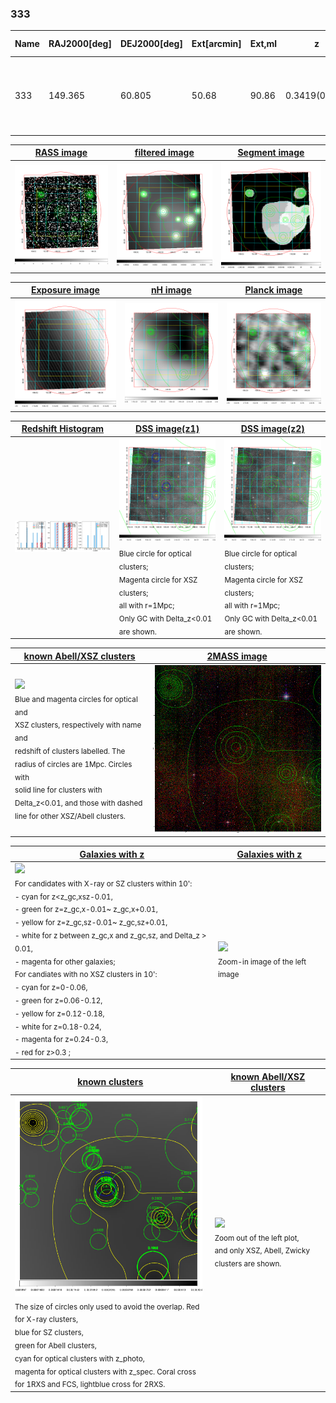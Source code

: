 <div STYLE="page-break-after: always;"></div>

### 333

|Name|RAJ2000[deg]|DEJ2000[deg] |Ext[arcmin]| Ext,ml | z | z_src| C|GC(XSZ,Delta_z<0.01)| GC(OPT,Delta_z<0.01)|GC| R_sig[arcmin] | R500[arcmin] | R500[Mpc]| CRsig[c/s] | CR500[c/s] |L500[1E44 erg/s]|F500[1E-12 erg/s/cm^2]| M500[1E14 Msun]|Tx[keV]|Cnt_sig|Beta|Rc[arcmin]|Comment|Alias|
|---|---|---|---|---|---|------|---|--------|---------|----------|---|---|---|---|---|---|---|---|---|---|---|---|---|---|
|333| 149.365| 60.805| 50.68| 90.86| 0.3419(0.006)| z1, z_opt| S| -| C, N, RM, W| C, N, Tar, W| 43.570| 5.837| 1.704| 0.626(0.100)| 0.547(0.087)| 43.688(32.137)| 11.183(8.227)| 20.07(6.31)| 15.29(3.11)| 614.7| 0.501(-0.001+0.002)| 9.156(-0.195+1.505)| An SZ cluster with $z$ = 0.3508 and offset = 0.55 Mpc| t697|

|[RASS image](../image/333/333_img.pdf)|[filtered image](../image/333/333_fil.pdf)|[Segment image](../image/333/333_seg.pdf)|
|-------------------|--------------------|-------------------|
| <img src="../image/333/333_img.png" width="300">  | <img src="../image/333/333_fil.png" width="300">   | <img src="../image/333/333_seg.png" width="300">  |

|[Exposure image](../image/333/333_mex.pdf)| [nH image](../image/333/333_nh.pdf)| [Planck image](../image/333/333_p.pdf)|
|-------------------|--------------------|-------------------|
|<img src="../image/333/333_mex.png" width="300">   | <img src="../image/333/333_nh.png" width="300">    | <img src="../image/333/333_p.png" width="300"> |

|[Redshift Histogram](../image/333/333_zg.pdf) | [DSS image(z1)](../image/333/333_dss_z1.pdf)      |  [DSS image(z2)](../image/333/333_dss_z2.pdf)    |
|-------------------|--------------------|-------------------|
|<img src="../image/333/333_zg.png" width="300"> |<img src="../image/333/333_dss_z1.png" width="300"> <sub><br>Blue circle for optical clusters; <br>Magenta circle for XSZ clusters; <br>all with r=1Mpc; <br>Only GC with Delta_z<0.01 are shown. </sub>| <img src="../image/333/333_dss_z2.png" width="300"><sub><br>Blue circle for optical clusters; <br>Magenta circle for XSZ clusters; <br>all with r=1Mpc; <br>Only GC with Delta_z<0.01 are shown. </sub> |

|[known Abell/XSZ clusters](../image/333/333_m.pdf) | [2MASS image](../image/333/333_2mass.pdf)      |
|-------------------|-------------------|
|<img src=../image/333/333_m.png width="300"> <br><sub>Blue and magenta circles for optical and <br>XSZ clusters, respectively with name and <br>redshift of clusters labelled. The <br>radius of circles are 1Mpc. Circles with <br>solid line for clusters with <br>Delta_z<0.01, and those with dashed <br>line for other XSZ/Abell clusters.        </sub>|<img src="../image/333/333_2mass.png" width="300">  |

|[Galaxies with z](../image/333/333_opt_ned.pdf) |[Galaxies with z](../image/333/333_opt_ned_zoom.pdf) |
|-------------------|-------------------|
| <img src=../image/333/333_opt_ned.png width="300"> <br><sub> For candidates with X-ray or SZ clusters within 10': <br> - cyan for z<z_gc,xsz-0.01, <br> - green for z=z_gc,x-0.01~ z_gc,x+0.01, <br> - yellow for z=z_gc,sz-0.01~ z_gc,sz+0.01, <br> - white for z between z_gc,x and z_gc,sz, and Delta_z > 0.01, <br> - magenta for other galaxies; <br>For candiates with no XSZ clusters in 10': <br> - cyan for z=0-0.06, <br> - green for z=0.06-0.12, <br> - yellow for z=0.12-0.18, <br> - white for z=0.18-0.24, <br> - magenta for z=0.24-0.3, <br> - red for z>0.3 ;  </sub>|<img src=../image/333/333_opt_ned_zoom.png width="300">  <br><sub> Zoom-in image of the left image</sub>|

|[known clusters](../image/333/333_gc.pdf) |[known Abell/XSZ clusters](../image/333/333_gc_large.pdf) |
|-------------------|-------------------|
| <img src=../image/333/333_gc.png width="300"> <br><sub> The size of circles only used to avoid the overlap. Red for X-ray clusters, <br> blue for SZ clusters, <br> green for Abell clusters, <br> cyan for optical clusters with z_photo, <br> magenta for optical clusters with z_spec. Coral cross for 1RXS and FCS, lightblue cross for 2RXS. </sub>|<img src=../image/333/333_gc_large.png width="300"> <br><sub> Zoom out of the left plot, <br> and only XSZ, Abell, Zwicky clusters are shown. </sub> |




